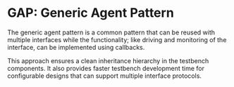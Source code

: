 # GAP: Generic Agent Pattern
The generic agent pattern is a common pattern that can be reused with multiple interfaces 
while the functionality; like driving and monitoring of the interface, can be implemented using callbacks.

This approach ensures a clean inheritance hierarchy in the testbench components. 
It also provides faster testbench development time for configurable designs that can support multiple interface protocols.
 
